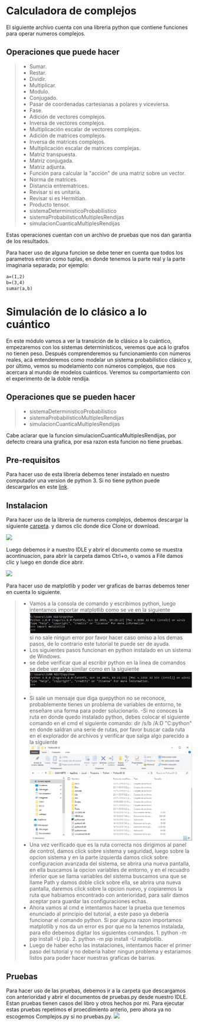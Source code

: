 # Calculadora de complejos
El siguiente archivo cuenta con una libreria python que contiene funciones para operar numeros complejos.

## Operaciones que puede hacer

>- Sumar.
>- Restar.
>- Dividir.
>- Multiplicar.
>- Modulo.
>- Conjugado.
>- Pasar de coordenadas cartesianas a polares y viceviersa.
>- Fase.
>- Adición de vectores complejos.
>- Inversa de vectores complejos.
>- Multiplicación escalar de vectores complejos.
>- Adición de matrices complejos.
>- Inversa de matrices complejos.
>- Multiplicación escalar de matrices complejas.
>- Matriz transpuesta.
>- Matriz conjugada.
>- Matriz adjunta.
>- Función para calcular la "acción" de una matriz sobre un vector.
>- Norma de matrices.
>- Distancia entrematrices.
>- Revisar si es unitaria.
>- Revisar si es Hermitian.
>- Producto tensor.
>- sistemaDeterministicoProbabilistico
>- sistemaProbabilisticoMultiplesRendijas
>- simulacionCuanticaMultiplesRendijas

Estas operaciones cuentan con un archivo de pruebas que nos dan garantia de los resultados.

Para hacer uso de alguna funcion se debe tener en cuenta que todos los parametros entran como tuplas, en donde tenemos la parte real y la parte imaginaria separada; por ejemplo:

    a=(1,2)
    b=(3,4)
    sumar(a,b)

# Simulación de lo clásico a lo cuántico

En este módulo vamos a ver la transición de lo clásico a lo cuántico, empezaremos con los sistemas determinísticos, veremos que acá lo grafos no tienen peso. Después comprenderemos su funcionamiento con números reales, acá entenderemos como modelar un sistema probabilístico clásico y, por último, vemos su modelamiento con números complejos, que nos acercara al mundo de modelos cuánticos. Veremos su comportamiento con el experimento de la doble rendija. 

## Operaciones que se pueden hacer

>- sistemaDeterministicoProbabilistico
>- sistemaProbabilisticoMultiplesRendijas
>- simulacionCuanticaMultiplesRendijas

Cabe aclarar que la funcion simulacionCuanticaMultiplesRendijas, por defecto creara una grafica, por esa razon esta funcion no tiene pruebas.

## Pre-requisitos

Para hacer uso de esta libreria debemos tener instalado en nuestro computador una version de python 3. Si no tiene python puede descargarlos en este [link](https://www.python.org/downloads/).

## Instalacion

Para hacer uso de la libreria de numeros complejos, debemos descargar la siguiente [carpeta](https://github.com/sebastianNietoMolina/CNYT). y damos clic donde dice Clone or download.

![](Imagenes/descargar.PNG)


Luego debemos ir a nuestro IDLE y abrir el documento como se muestra acontinuacion, para abrir la carpeta damos Ctrl+o, o vamos a File damos clic y luego en donde dice abrir.

![](Imagenes/abrir.PNG)

Para hacer uso de matplotlib y poder ver graficas de barras debemos tener en cuenta lo siguiente.
>- Vamos a la consola de comando y escribimos python, luego intentamos importar matplotlib como se ve en la siguiente ![imagen](Imagenes/ejemplo2.PNG) si no sale ningun error por favor hacer caso omiso a los demas pasos, de lo contrario este tutorial te puede ser de ayuda.
>- Los siguientes pasos funcionan en python instalado en un sistema de Windows.
>- se debe verificar que al escribir python en la linea de comandos se debe ver algo similar como en la siguiente ![imagen](Imagenes/ejemplo.PNG).
 >- Si sale un mensaje que diga quepython no se reconoce, probablemente tienes un problema de variables de entorno, te enseñare una forma para poder solucionarlo.
>-Si no conoces la ruta en donde quedo instalado python, debes colocar el siguiente comando en el cmd el siguiente comando: dir /s/b /A:D "C:python" en donde saldran una serie de rutas, por favor buscar cada ruta en el explorador de archivos y verificar que salga algo parecido a la siguiente ![imagen](Imagenes/ejemplo3.PNG)
>- Una vez verificado que es la ruta correcta nos dirigimos al panel de control, damos click sobre sistema y seguridad, luego sobre la opcion sistema y en la parte izquierda damos click sobre configuracion avanzada del sistema, se abrira una nueva pantalla, en ella buscamos la opcion variables de entorno, y en el recuadro inferior que se llama variables del sistema buscamos una que se llame Path y damos doble click sobre ella, se abrira una nueva pantalla, daremos click sobre la opcion nuevo, y copiaremos la ruta que habiamos encontrado con anterioridad, para salir damos aceptar para guardar las configuraciones echas. 
>- Ahora vamos al cmd e intentamos hacer la prueba que tenemos enunciado al principio del tutorial, a este paso ya deberia funcionar el comando python. Si por alguna razon importamos matplotlib y nos da un error es por que no la tenemos instalada, para ello debemos digitar los siguientes comandos.
    1. python -m pip install -U pip.
    2. python -m pip install -U matplotlib.
>- Luego de haber echo las instalaciones, intentamos hacer el primer paso del tutorial y no deberia haber ningun problema y estariamos listos para poder hacer nuestras graficas de barras.
    

## Pruebas

Para hacer uso de las pruebas, debemos ir a la carpeta que descargamos con anterioridad y abrir el documentos de pruebas.py desde nuestro IDLE. Estan pruebas tienen casos del libro y otros hechos por mi. Para ejecutar estas pruebas repetimos el proecdimiento anterio, pero ahora ya no escogemos Complejos.py si no pruebas.py.
![](Imagenes/abrir.PNG)
